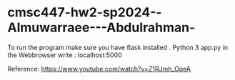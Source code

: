 # cmsc447-hw2-sp2024--Almuwarraee---Abdulrahman-
To run the program make sure you have flask installed .
Python 3 app.py
in the Webbrowser write : localhost:5000

Reference:
https://www.youtube.com/watch?v=Z1RJmh_OqeA 
